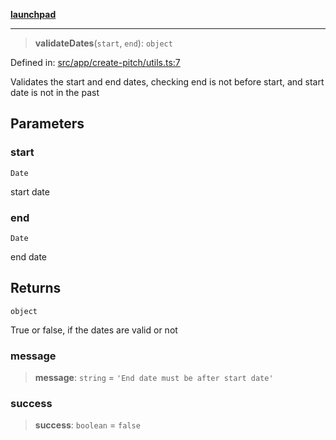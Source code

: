 [**launchpad**](index.md)

***

> **validateDates**(`start`, `end`): `object`

Defined in: [src/app/create-pitch/utils.ts:7](https://github.com/victorbratov/launchpad/blob/ba912ff5e4884ef55d41a8ab239f2bb8e81f8ecb/src/app/create-pitch/utils.ts#L7)

Validates the start and end dates, checking end is not before start, and start date is not in the past

## Parameters

### start

`Date`

start date

### end

`Date`

end date

## Returns

`object`

True or false, if the dates are valid or not

### message

> **message**: `string` = `'End date must be after start date'`

### success

> **success**: `boolean` = `false`
